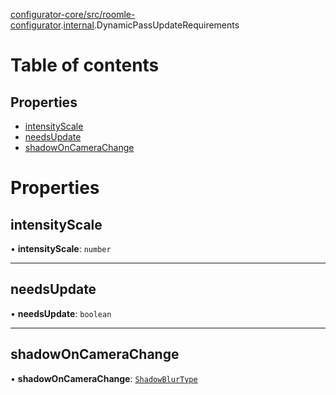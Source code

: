 [configurator-core/src/roomle-configurator](../modules/configurator_core_src_roomle_configurator.md).[internal](../modules/configurator_core_src_roomle_configurator._internal_.md).DynamicPassUpdateRequirements

# Table of contents

## Properties

- [intensityScale](configurator_core_src_roomle_configurator._internal_.DynamicPassUpdateRequirements.md#intensityscale)
- [needsUpdate](configurator_core_src_roomle_configurator._internal_.DynamicPassUpdateRequirements.md#needsupdate)
- [shadowOnCameraChange](configurator_core_src_roomle_configurator._internal_.DynamicPassUpdateRequirements.md#shadowoncamerachange)

# Properties

## intensityScale

• **intensityScale**: `number`

___

## needsUpdate

• **needsUpdate**: `boolean`

___

## shadowOnCameraChange

• **shadowOnCameraChange**: [`ShadowBlurType`](../modules/configurator_core_src_roomle_configurator._internal_.md#shadowblurtype)
